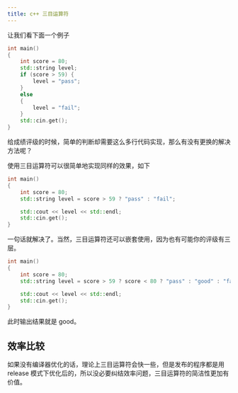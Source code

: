 ```yaml
---
title: c++ 三目运算符
---
```


让我们看下面一个例子

```c++
int main() 
{
	int score = 80;
	std::string level;
	if (score > 59) {
		level = "pass";
	}
	else
	{
		level = "fail";
	}
	std::cin.get();
}
```

给成绩评级的时候，简单的判断却需要这么多行代码实现，那么有没有更换的解决方法呢？

使用三目运算符可以很简单地实现同样的效果，如下

```c++
int main() 
{
	int score = 80;
	std::string level = score > 59 ? "pass" : "fail";

	std::cout << level << std::endl;
	std::cin.get();
}
```

一句话就解决了。当然，三目运算符还可以嵌套使用，因为也有可能你的评级有三层。

```c++
int main() 
{
	int score = 80;
	std::string level = score > 59 ? score < 80 ? "pass" : "good" : "fail";

	std::cout << level << std::endl;
	std::cin.get();
}
```

此时输出结果就是 good。

## 效率比较

如果没有编译器优化的话，理论上三目运算符会快一些，但是发布的程序都是用 release 模式下优化后的，所以没必要纠结效率问题，三目运算符的简洁性更加有价值。